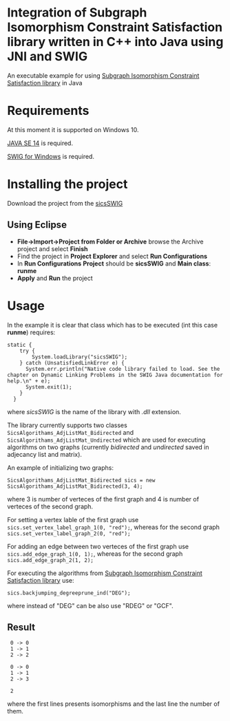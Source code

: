 # Integration of Subgraph Isomorphism Constraint Satisfaction library written in C++ into Java using JNI and SWIG
An executable example for using [Subgraph Isomorphism Constraint Satisfaction library](https://git.sr.ht/~xnevs/sics) in Java 

# Requirements
At this moment it is supported on Windows 10.

[JAVA SE 14](https://www.oracle.com/java/technologies/javase/jdk14-archive-downloads.html) is required.

[SWIG for Windows](http://www.swig.org/Doc1.3/Windows.html) is required.

# Installing the project
Download the project from the [sicsSWIG](https://github.com/bi4528/sicsSWIG)

## Using Eclipse
- **File->Import->Project from Folder or Archive** browse the Archive project and select **Finish**
- Find the project in **Project Explorer** and select **Run Configurations**
- In **Run Configurations** **Project** should be **sicsSWIG** and **Main class**: **runme**
- **Apply** and **Run** the project

# Usage
In the example it is clear that class which has to be executed (int this case **runme**) requires:

    static {
	    try {
	        System.loadLibrary("sicsSWIG");
	    } catch (UnsatisfiedLinkError e) {
	      System.err.println("Native code library failed to load. See the chapter on Dynamic Linking Problems in the SWIG Java documentation for help.\n" + e);
	      System.exit(1);
	    }
	  }
    
where *sicsSWIG* is the name of the library with *.dll* extension.

The library currently supports two classes `SicsAlgorithams_AdjListMat_Bidirected` and `SicsAlgorithams_AdjListMat_Undirected` which are used for executing algorithms 
on two graphs (currently *bidirected* and *undirected* saved in adjecancy list and matrix). 

An example of initializing two graphs:

    SicsAlgorithams_AdjListMat_Bidirected sics = new SicsAlgorithams_AdjListMat_Bidirected(3, 4);
    
where 3 is number of verteces of the first graph and 4 is number of verteces of the second graph.

For setting a vertex lable of the first graph use `sics.set_vertex_label_graph_1(0, "red");`, whereas for the second graph  `sics.set_vertex_label_graph_2(0, "red");`

For adding an edge between two verteces of the first graph use `sics.add_edge_graph_1(0, 1);`, whereas for the second graph  `sics.add_edge_graph_2(1, 2);`

For executing the algorithms from [Subgraph Isomorphism Constraint Satisfaction library](https://git.sr.ht/~xnevs/sics) use:

    sics.backjumping_degreeprune_ind("DEG");
    
where instead of "DEG" can be also use "RDEG" or "GCF".
 ## Result
     0 -> 0
     1 -> 1
     2 -> 2

     0 -> 0
     1 -> 1
     2 -> 3

     2
where the first lines presents isomorphisms and the last line the number of them.

